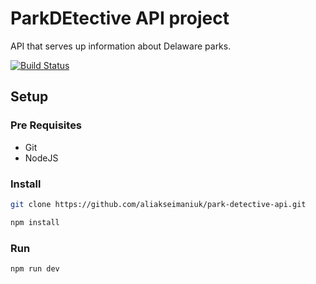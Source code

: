 # ParkDEtective API project

API that serves up information about Delaware parks.

[![Build Status](https://travis-ci.org/aliakseimaniuk/park-detective-api.svg?branch=develop)](https://travis-ci.org/aliakseimaniuk/park-detective-api)

## Setup

### Pre Requisites

* Git
* NodeJS

### Install

``` bash
git clone https://github.com/aliakseimaniuk/park-detective-api.git

npm install
```

### Run

``` bash
npm run dev
```
